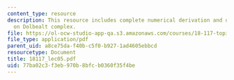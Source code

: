 ```yaml
---
content_type: resource
description: This resource includes complete numerical derivation and description
  on Dolbealt complex.
file: https://ol-ocw-studio-app-qa.s3.amazonaws.com/courses/18-117-topics-in-several-complex-variables-spring-2005/77ba02c3f3eb970b8bfcb0360f35f4be_18117_lec05.pdf
file_type: application/pdf
parent_uid: a8ce75da-f40b-c5f0-b927-1ad4605ebbcd
resourcetype: Document
title: 18117_lec05.pdf
uid: 77ba02c3-f3eb-970b-8bfc-b0360f35f4be
---
```

